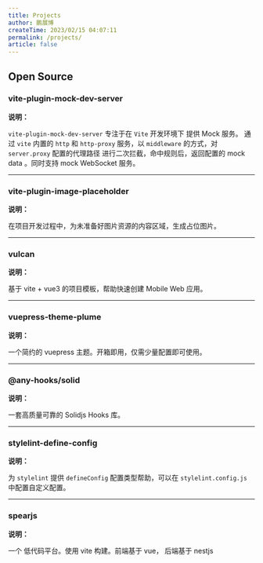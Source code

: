 ```yaml
---
title: Projects
author: 鹏展博
createTime: 2023/02/15 04:07:11
permalink: /projects/
article: false
---
```


## Open Source

### vite-plugin-mock-dev-server

<Stamps stamps="gs,nv,ndt,ndy,g" repo="pengzhanbo/vite-plugin-mock-dev-server" />


**说明：** 

`vite-plugin-mock-dev-server` 专注于在 `Vite` 开发环境下 提供 Mock 服务。 通过 `vite` 内置的 `http` 和 `http-proxy` 服务，以 `middleware` 的方式，对 `server.proxy` 配置的代理路径 进行二次拦截，命中规则后，返回配置的 mock data 。同时支持 mock WebSocket 服务。

----

### vite-plugin-image-placeholder

<Stamps stamps="gs,nv,ndt,g" repo="pengzhanbo/vite-plugin-image-placeholder" />

**说明：**

在项目开发过程中，为未准备好图片资源的内容区域，生成占位图片。

----

### vulcan

<Stamps stamps="gs,g" repo="pengzhanbo/vulcan" />

**说明：**

基于 vite + vue3 的项目模板，帮助快速创建 Mobile Web 应用。

----

### vuepress-theme-plume

<Stamps :stamps="['gs', 'nv', { type: 'ndt', label: 'beta downloads', package: '@vuepress-plume/vuepress-theme-plume' }, 'ndt', 'g']" repo="pengzhanbo/vuepress-theme-plume"  />

**说明：**

一个简约的 vuepress 主题。开箱即用，仅需少量配置即可使用。

----

### @any-hooks/solid

<Stamps stamps="gs,nv,ndt,g" repo="any-hooks/solid-hooks" package="@any-hooks/solid" />

**说明：**

一套高质量可靠的 Solidjs Hooks 库。

----

### stylelint-define-config

<Stamps stamps="gs,nv,ndt,g" repo="stylelint-types/stylelint-define-config" />

**说明：**

为 `stylelint` 提供 `defineConfig` 配置类型帮助，可以在 `stylelint.config.js` 中配置自定义配置。

----

### spearjs

<Stamps stamps="gs,g" repo="pengzhanbo/spearjs" />

**说明：**

一个 低代码平台。使用 vite 构建。前端基于 vue， 后端基于 nestjs
